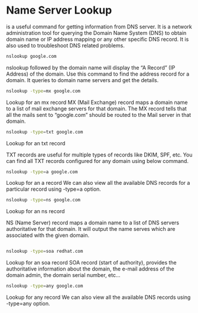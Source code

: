 # Name Server Lookup
is a useful command for getting information from DNS server. It is a network administration tool for querying the Domain Name System (DNS) to obtain domain name or IP address mapping or any other specific DNS record. It is also used to troubleshoot DNS related problems.

```bash
nslookup google.com
``` 
nslookup followed by the domain name will display the “A Record” (IP Address) of the domain. Use this command to find the address record for a domain. It queries to domain name servers and get the details.

```bash
nslookup -type=mx google.com 
```
Lookup for an mx record
MX (Mail Exchange) record maps a domain name to a list of mail exchange servers for that domain. The MX record tells that all the mails sent to “google.com” should be routed to the Mail server in that domain.

```bash
nslookup -type=txt google.com 
```
Lookup for an txt record

TXT records are useful for multiple types of records like DKIM, SPF, etc. You can find all TXT records configured for any domain using below command.

```bash
nslookup -type=a google.com
```
Lookup for an a record
We can also view all the available DNS records for a particular record using -type=a option.

```bash
nslookup -type=ns google.com
```
Lookup for an ns record

NS (Name Server) record maps a domain name to a list of DNS servers authoritative for that domain. It will output the name serves which are associated with the given domain.
```bash

nslookup -type=soa redhat.com
```
Lookup for an soa record
SOA record (start of authority), provides the authoritative information about the domain, the e-mail address of the domain admin, the domain serial number, etc…

```bash
nslookup -type=any google.com
```
Lookup for any record
We can also view all the available DNS records using -type=any option.